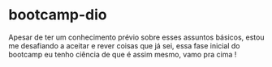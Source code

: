 # bootcamp-dio
Apesar de ter um conhecimento prévio sobre esses assuntos básicos, estou me desafiando a aceitar e rever coisas que já sei, essa fase inicial do bootcamp eu tenho ciência de que é assim mesmo, vamo pra cima ! 
